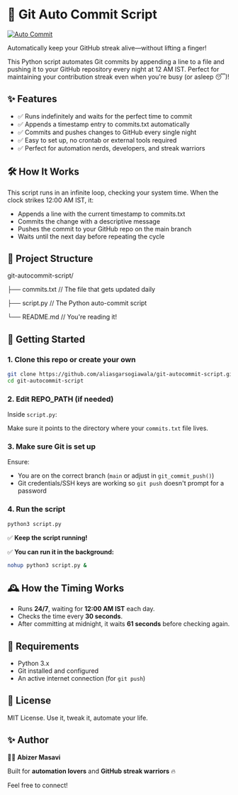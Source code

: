 # 🚀 Git Auto Commit Script
[![Auto Commit](https://github.com/aliasgarsogiawala/git-autocommit-script/actions/workflows/autocommit.yml/badge.svg)](https://github.com/aliasgarsogiawala/git-autocommit-script/actions/workflows/autocommit.yml)


Automatically keep your GitHub streak alive—without lifting a finger!

This Python script automates Git commits by appending a line to a file and pushing it to your GitHub repository every night at 12 AM IST. Perfect for maintaining your contribution streak even when you're busy (or asleep 😴)!

## ✨ Features

- ✅ Runs indefinitely and waits for the perfect time to commit
- ✅ Appends a timestamp entry to commits.txt automatically
- ✅ Commits and pushes changes to GitHub every single night
- ✅ Easy to set up, no crontab or external tools required
- ✅ Perfect for automation nerds, developers, and streak warriors

## 🛠️ How It Works

This script runs in an infinite loop, checking your system time.
When the clock strikes 12:00 AM IST, it:
- Appends a line with the current timestamp to commits.txt
- Commits the change with a descriptive message
- Pushes the commit to your GitHub repo on the main branch
- Waits until the next day before repeating the cycle

## 📂 Project Structure

git-autocommit-script/

├── commits.txt          // The file that gets updated daily

├── script.py            // The Python auto-commit script

└── README.md            // You're reading it!

## 🚀 Getting Started

### 1. Clone this repo or create your own

```bash
git clone https://github.com/aliasgarsogiawala/git-autocommit-script.git
cd git-autocommit-script 
``` 

### 2. Edit REPO_PATH (if needed)
Inside `script.py`:

Make sure it points to the directory where your `commits.txt` file lives.

### 3. Make sure Git is set up
Ensure:

- You are on the correct branch (`main` or adjust in `git_commit_push()`)
- Git credentials/SSH keys are working so `git push` doesn't prompt for a password

### 4. Run the script
```bash
python3 script.py
```
✅ **Keep the script running!**

✅ **You can run it in the background:**
```bash
nohup python3 script.py &
```
## 🕰️ How the Timing Works
- Runs **24/7**, waiting for **12:00 AM IST** each day.
- Checks the time every **30 seconds**.
- After committing at midnight, it waits **61 seconds** before checking again.

## 🧰 Requirements
- Python 3.x
- Git installed and configured
- An active internet connection (for `git push`)

<!-- ## 🌐 Pro Tips
Want this script to run **24/7** without keeping your laptop on?

👉 Deploy it on a **VPS** (DigitalOcean, AWS EC2)  
👉 OR use **GitHub Actions** for serverless automation (check the Actions example in this repo) -->

## 📜 License
MIT License. Use it, tweak it, automate your life.

## ✨ Author
👨‍💻 **Abizer Masavi**  

Built for **automation lovers** and **GitHub streak warriors** 🔥  

Feel free to connect!
